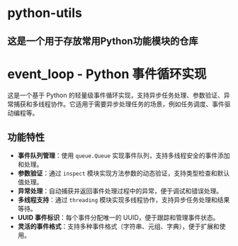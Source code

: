 # python-utils
这是一个用于存放常用Python功能模块的仓库
---

# event_loop - Python 事件循环实现

这是一个基于 Python 的轻量级事件循环实现，支持异步任务处理、参数验证、异常捕获和多线程协作。它适用于需要异步处理任务的场景，例如任务调度、事件驱动编程等。

## 功能特性

- **事件队列管理**：使用 `queue.Queue` 实现事件队列，支持多线程安全的事件添加和处理。
- **参数验证**：通过 `inspect` 模块实现方法参数的动态验证，支持类型检查和默认值处理。
- **异常处理**：自动捕获并返回事件处理过程中的异常，便于调试和错误处理。
- **多线程支持**：通过 `threading` 模块实现多线程协作，支持异步任务处理和结果等待。
- **UUID 事件标识**：每个事件分配唯一的 UUID，便于跟踪和管理事件状态。
- **灵活的事件格式**：支持多种事件格式（字符串、元组、字典），便于扩展和使用。

